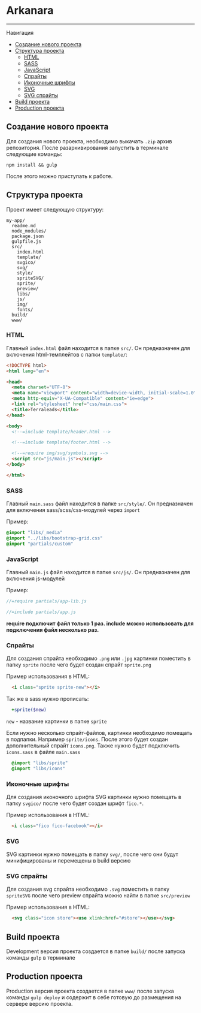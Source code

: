 # Arkanara

---

Навигация

- [Создание нового проекта](#Создание-нового-проекта)
- [Структура проекта](#Структура-проекта)
  - [HTML](#html)
  - [SASS](#sass)
  - [JavaScript](#javascript)
  - [Спрайты](#Спрайты)
  - [Иконочные шрифты](#Иконочные-шрифты)
  - [SVG](#svg)
  - [SVG спрайты](#svg-спрайты)
- [Build проекта](#build-проекта)
- [Production проекта](#production-проекта)

## Создание нового проекта

Для создания нового проекта, необходимо выкачать `.zip` архив репозитория. После разархивирования запустить в терминале следующие команды:

```
npm install && gulp
```

После этого можно приступать к работе.

## Структура проекта

Проект имеет следующую структуру:

```
my-app/
  readme.md
  node_modules/
  package.json
  gulpfile.js
  src/
    index.html
    template/
    svgico/
    svg/
    style/
    spriteSVG/
    sprite/
    preview/
    libs/
    js/
    img/
    fonts/
  build/
  www/
```

### HTML

Главный `index.html` файл находится в папке `src/`. Он предназначен для включения html-темплейтов с папки `template/`:

```html
<!DOCTYPE html>
<html lang="en">

<head>
  <meta charset="UTF-8">
  <meta name="viewport" content="width=device-width, initial-scale=1.0">
  <meta http-equiv="X-UA-Compatible" content="ie=edge">
  <link rel="stylesheet" href="css/main.css">
  <title>Terraleads</title>
</head>

<body>
  <!--=include template/header.html -->

  <!--=include template/footer.html -->

  <!--=require img/svg/symbols.svg -->
  <script src="js/main.js"></script>
</body>

</html>
```

### SASS

Главный `main.sass` файл находится в папке `src/style/`. Он предназначен для включения sass/scss/css-модулей через `import`

Пример:

```sass
@import "libs/_media"
@import "../libs/bootstrap-grid.css"
@import "partials/custom"
```

### JavaScript

Главный `main.js` файл находится в папке `src/js/`. Он предназначен для включения js-модулей

Пример:

```js
//=require partials/app-lib.js

//=include partials/app.js
```

**require подключит файл только 1 раз. include можно использовать для подключения файл несколько раз.**

### Спрайты

Для создания спрайта необходимо `.png` или `.jpg` картинки поместить в папку `sprite` после чего будет создан спрайт `sprite.png`

Пример использования в HTML:

```html
  <i class="sprite sprite-new"></i>
```

Так же в sass нужно прописать:

```sass
  +sprite($new)
```

`new` - название картинки в папке `sprite`

Если нужно несколько спрайт-файлов, картинки необходимо помещать в подпапки. Например `sprite/icons`. После этого будет создан дополнительный спрайт `icons.png`. Также нужно будет подключить `icons.sass` в файле `main.sass`

```sass
  @import "libs/sprite"
  @import "libs/icons"
```

### Иконочные шрифты

Для создания иконочного шрифта SVG картинки нужно помещать в папку `svgico/` после чего будет создан шрифт `fico.*`.

Пример использования в HTML:

```html
  <i class="fico fico-facebook"></i>
```

### SVG

SVG картинки нужно помещать в папку `svg/`, после чего они будут минифицированы и перемещены в build версию

### SVG спрайты

Для создания svg спрайта необходимо `.svg` поместить в папку `spriteSVG` после чего preview спрайта можно найти в папке `src/preview`

Пример использования в HTML:

```html
  <svg class="icon store"><use xlink:href="#store"></use></svg>
```

## Build проекта

Development версия проекта создается в папке `build/` после запуска команды `gulp` в терминале

## Production проекта

Production версия проекта создается в папке `www/` после запуска команды `gulp deploy` и содержит в себе готовую до размещения на сервере версию проекта.

